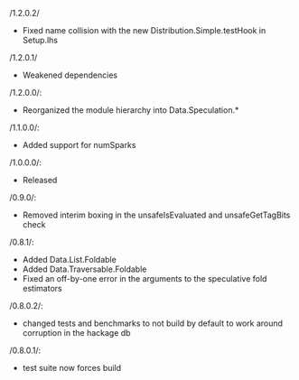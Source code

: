 /1.2.0.2/
 * Fixed name collision with the new Distribution.Simple.testHook in Setup.lhs

/1.2.0.1/
 * Weakened dependencies

/1.2.0.0/:
 * Reorganized the module hierarchy into Data.Speculation.*

/1.1.0.0/:
 * Added support for numSparks

/1.0.0.0/:
 * Released

/0.9.0/:
 * Removed interim boxing in the unsafeIsEvaluated and unsafeGetTagBits check

/0.8.1/:
 * Added Data.List.Foldable
 * Added Data.Traversable.Foldable
 * Fixed an off-by-one error in the arguments to the speculative fold estimators

/0.8.0.2/:

 * changed tests and benchmarks to not build by default to work around corruption in the hackage db

/0.8.0.1/:
 
 * test suite now forces build
